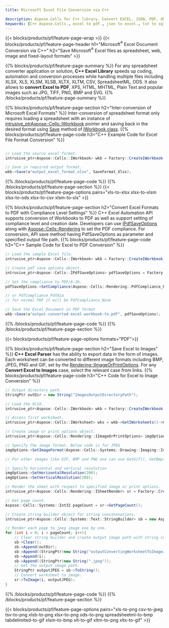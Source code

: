 ```yaml
---
title: Microsoft Excel File Conversion via C++ 

description: Aspose.Cells for C++ library. Convert EXCEL, JSON, PDF, XML, HTML, TXT, TSV, CSV, SQL, JPG, PNG and more formats with just few lines of C++ code.
keywords: [C++ Aspose.Cells., excel to pdf., json to excel., txt to sql., csv to json., json to pdf., xml to excel and Convert files between various formats in C++]
---
```


{{< blocks/products/pf/feature-page-wrap >}}
{{< blocks/products/pf/feature-page-header h1="Microsoft<sup>&reg;</sup> Excel Document Conversion via C++" h2="Save Microsoft<sup>&reg;</sup> Excel files as spreadsheet, web, image and fixed-layout formats" >}}

{{% blocks/products/pf/feature-page-summary %}}
For any spreadsheet converter application or solution, **C++ Excel Library** speeds up coding, automation and conversion processes while handling multiple files including XLSX, XLS, XLSM, XLSB, XLTX, XLTM, CSV, SpreadsheetML, ODS.  It also allows to **convert Excel to PDF**, XPS, HTML, MHTML, Plain Text and popular images such as JPG, TIFF, PNG, BMP and SVG.
{{% /blocks/products/pf/feature-page-summary  %}}

{{% blocks/products/pf/feature-page-section  h2="Inter-conversion of Microsoft Excel Formats" %}}
Inter-conversion of spreadsheet format only requires loading a spreadsheet with an instance of [ intrusive_ptr<Aspose::Cells::IWorkbook>](https://reference.aspose.com/cells/cpp/class/aspose.cells.i_workbook) pointer and saving back in the desired format using [Save](https://reference.aspose.com/cells/cpp/class/aspose.cells.i_workbook#a9460f52a2dec8f4bf623a4905167d997) method of [IWorkbook class](https://reference.aspose.com/cells/cpp/class/aspose.cells.i_workbook).
{{% blocks/products/pf/feature-page-code h3="C++ Example Code for Excel File Format Conversion" %}}

```cs

// Load the source excel format.
intrusive_ptr<Aspose::Cells::IWorkbook> wkb = Factory::CreateIWorkbook(u"src_excel_file.xls");

// Save in required output format.
wkb->Save(u"output_excel_format.xlsx", SaveFormat_Xlsx);

```
{{% /blocks/products/pf/feature-page-code  %}}
{{% /blocks/products/pf/feature-page-section %}}
{{< blocks/products/pf/feature-page-options pairs="xls-to-xlsx xlsx-to-xlsm xlsx-to-ods xlsx-to-csv xlsm-to-xls" >}}


{{% blocks/products/pf/feature-page-section  h2="Convert Excel Formats to PDF with Compliance Level Settings" %}}
C++ Excel Automation API supports conversion of Workbooks to PDF as well as support setting of compliance level and creation date. Developers can use [IPdfSaveOptions](https://reference.aspose.com/cells/cpp/class/aspose.cells.i_pdf_save_options) along with [Aspose::Cells::Rendering](https://reference.aspose.com/cells/cpp/namespace/aspose.cells.rendering) to set the PDF compliance.  For conversion, API save method having PdfSaveOptions as parameter and speicified output file path. 
{{% blocks/products/pf/feature-page-code h3="C++ Sample Code for Excel to PDF Conversion" %}}

```cs
// Load the sample Excel file.
intrusive_ptr<Aspose::Cells::IWorkbook> wkb = Factory::CreateIWorkbook(u"sample-convert-excel-to.pdf");

// Create pdf save options object.
intrusive_ptr<Aspose::Cells::IPdfSaveOptions> pdfSaveOptions = Factory::CreateIPdfSaveOptions();

// Set the compliance to PDF/A-1b.
pdfSaveOptions->SetCompliance(Aspose::Cells::Rendering::PdfCompliance_PdfA1b);

// or PdfCompliance_PdfA1a 
// for normal PDF it will be PdfCompliance_None

// Save the Excel Document in PDF format
wkb->Save(u"output-converted-excel-workbook-to.pdf", pdfSaveOptions);


```
{{% /blocks/products/pf/feature-page-code  %}}
{{% /blocks/products/pf/feature-page-section %}}

{{< blocks/products/pf/feature-page-options formats="PDF">}}

{{% blocks/products/pf/feature-page-section  h2="Save Excel to Images" %}}
**C++ Excel Parser** has the ability to export data in the form of images. Each worksheet can be converted to different image formats including BMP, JPEG, PNG and GIF, set by the [Rendering::IImageOrPrintOptions](https://reference.aspose.com/cells/cpp/class/aspose.cells.rendering.i_image_or_print_options). For any **Convert Excel to Images** case, select the relevant case from links.
{{% blocks/products/pf/feature-page-code h3="C++ Code for Excel to Image Conversion" %}}

```cs
// Output directory path.
StringPtr outDir = new String("ImagesOutputDirectoryPath");

// Load the XLSX.
intrusive_ptr<Aspose::Cells::IWorkbook> wkb = Factory::CreateIWorkbook(u"source-excel-file.xlsx");

// Access first worksheet.
intrusive_ptr<Aspose::Cells::IWorksheet> wks = wkb->GetIWorksheets()->GetObjectByIndex(0);

// Create image or print options object.
intrusive_ptr<Aspose::Cells::Rendering::IImageOrPrintOptions> imgOptions = Factory::CreateIImageOrPrintOptions();

// Specify the image format. Below code is for JPEG
imgOptions->SetImageFormat(Aspose::Cells::Systems::Drawing::Imaging::ImageFormat::GetJpeg());

// For other images like GIF, BMP and PNG one can use GetGif(), GetBmp() and GetPng() respectively 

// Specify horizontal and vertical resolution
imgOptions->SetHorizontalResolution(200);
imgOptions->SetVerticalResolution(200);

// Render the sheet with respect to specified image or print options.
intrusive_ptr<Aspose::Cells::Rendering::ISheetRender> sr = Factory::CreateISheetRender(wks, imgOptions);

// Get page count.
Aspose::Cells::Systems::Int32 pageCount = sr->GetPageCount();

// Create string builder object for string concatenations.
intrusive_ptr<Aspose::Cells::Systems::Text::StringBuilder> sb = new Aspose::Cells::Systems::Text::StringBuilder();

// Render each page to jpeg image one by one.
for (int i = 0; i < pageCount; i++){
	// Clear string builder and create output image path with string concatenations.
	sb->Clear();
	sb->Append(outDir);
	sb->Append((StringPtr)new String("outputConvertingWorksheetToImageJPEG_"));
	sb->Append(i);
	sb->Append((StringPtr)new String(".jpeg"));
	// Get the output image path.
	StringPtr outputJPEG = sb->ToString();
	// Convert worksheet to image.
	sr->ToImage(i, outputJPEG);
}
```
{{% /blocks/products/pf/feature-page-code %}}
{{% /blocks/products/pf/feature-page-section %}}

{{< blocks/products/pf/feature-page-options pairs="xls-to-png csv-to-jpeg tsv-to-png xlsb-to-png xlsx-to-png ods-to-png spreadsheetml-to-bmp tabdelimited-to-gif xlsm-to-bmp xlt-to-gif xltm-to-png xltx-to-gif" >}}
